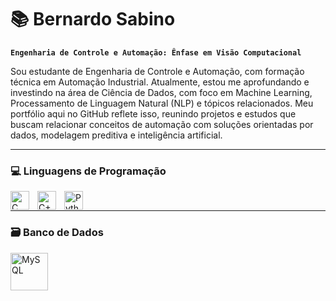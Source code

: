 # 📚 Bernardo Sabino

**`Engenharia de Controle e Automação: Ênfase em Visão Computacional`**

Sou estudante de Engenharia de Controle e Automação, com formação técnica em Automação Industrial. Atualmente, estou me aprofundando e investindo na área de Ciência de Dados, com foco em Machine Learning, Processamento de Linguagem Natural (NLP) e tópicos relacionados. Meu portfólio aqui no GitHub reflete isso, reunindo projetos e estudos que buscam relacionar conceitos de automação com soluções orientadas por dados, modelagem preditiva e inteligência artificial. 

---

### 💻 Linguagens de Programação
<img align="left" alt="C" width="30px" style="padding-right:10px;" src="https://upload.wikimedia.org/wikipedia/commons/thumb/1/18/C_Programming_Language.svg/570px-C_Programming_Language.svg.png?20201031132917"/>
<img align="left" alt="C++" width="30px" style="padding-right:10px;" src="https://upload.wikimedia.org/wikipedia/commons/thumb/1/18/ISO_C%2B%2B_Logo.svg/459px-ISO_C%2B%2B_Logo.svg.png?20170928190710"/>
<img align="left" alt="Python" width="30px" style="padding-right:10px;" src="https://upload.wikimedia.org/wikipedia/commons/thumb/c/c3/Python-logo-notext.svg/1200px-Python-logo-notext.svg.png"/>
<br/>

---

### 🗃️ Banco de Dados
<img align="left" alt="MySQL" width="60px" style="padding-right:20px;" src="https://download.logo.wine/logo/MySQL/MySQL-Logo.wine.png"/>
